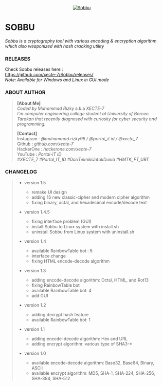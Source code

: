 <center><a href="https://github.com/xecte-7/Sobbu/releases"><img align="center" src="https://raw.githubusercontent.com/xecte-7/projects-assets/main/Sobbu/version-1.4/logo-sobbu.png" alt="Sobbu"></a></center>

# SOBBU
*Sobbu is a cryptography tool with various encoding & encryption algorithm which also weaponized with hash cracking utility*

### RELEASES
Check Sobbu releases here :<br>
https://github.com/xecte-7/Sobbu/releases/
<br>
*Note: Available for Windows and Linux in GUI mode*

### ABOUT AUTHOR
> **[About Me]**<br>
> *Coded by Muhammad Rizky* a.k.a *XECTE-7*<br>
> *I'm computer engineering college student at University of Borneo Tarakan that recently diagnosed with curiosity for cyber security and programming.*
> 
> **[Contact]**<br>
> Instagram : *@muhammad.rizky98 / @portal_it.id / @xecte_7*<br>
> Github : *github.com/xecte-7*<br>
> HackerOne : *hackerone.com/xecte-7*<br>
> YouTube : *Portal-IT ID*<br>
> *#XECTE_7 #Portal_IT_ID #DariTeknikUntukDunia #HMTK_FT_UBT*

### CHANGELOG
> - version 1.5
> 	- remake UI design
> 	- adding 16 new classic-cipher and modern cipher algorithm
> 	- fixing binary, octal, and hexadecimal encode/decode text
> - version 1.4.5
> 	- fixing interface problem (GUI)
> 	- install Sobbu to Linux system with install.sh
> 	- uninstall Sobbu from Linux system with uninstall.sh
> 
> - version 1.4
> 	- available RainbowTable bot : 5
> 	- interface change
> 	- fixing HTML encode-decode algorithm
> 
> - version 1.3
> 	- adding encode-decode algorithm: Octal, HTML, and Rot13
> 	- fixing RainbowTable bot
> 	- available RainbowTable bot: 4
> 	- add GUI
> 
> - version 1.2
> 	- adding decrypt hash feature
> 	- available RainbowTable bot: 1
> 
> - version 1.1
> 	- adding encode-decode algorithm: Hex and URL
> 	- adding encrypt algorithm: various type of SHA3-*
> 
> - version 1.0
> 	- available encode-decode algorithm: Base32, Base64, Binary, ASCII
> 	- available encrypt algorithm: MD5, SHA-1, SHA-224, SHA-256, SHA-384, SHA-512

